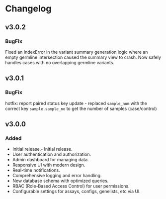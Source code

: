 # Changelog

## v3.0.2
### BugFix
Fixed an IndexError in the variant summary generation logic where an empty germline intersection caused the summary view to crash. Now safely handles cases with no overlapping germline variants.


## v3.0.1
### BugFix
hotfix: report paired status key update - replaced `sample_num` with the correct key `sample.sample_no` to get the number of samples (case/control)

## v3.0.0
### Added
- Initial release.- Initial release.
- User authentication and authorization.
- Admin dashboard for managing data.
- Responsive UI with modern design.
- Real-time notifications.
- Comprehensive logging and error handling.
- New database schema with optimized queries.
- RBAC (Role-Based Access Control) for user permissions.
- Configurable settings for assays, configs, genelists, etc via UI.